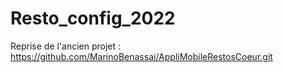 # Resto_config_2022

Reprise de l'ancien projet : https://github.com/MarinoBenassai/AppliMobileRestosCoeur.git 
